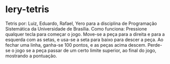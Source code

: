 # lery-tetris
Tetris por: Luiz, Eduardo, Rafael, Yero para a disciplina de Programação Sistemática da Universidade de Brasília.
Como funciona: Pressione qualquer tecla para começar o jogo. Move-se a peça para a direita e para a esquerda com as setas, e usa-se a seta para baixo para descer a peça. Ao fechar uma linha, ganha-se 100 pontos, e as peças acima descem. Perde-se o jogo se a peça passar de um certo limite superior, ao final do jogo, mostrando a pontuação.
